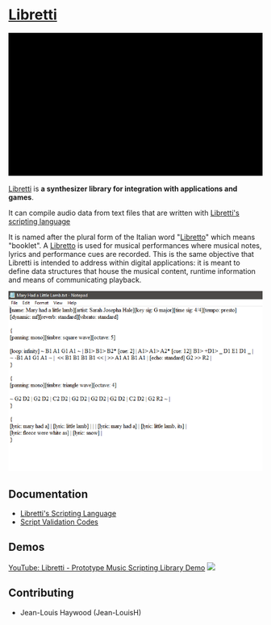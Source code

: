 # [Libretti](https://github.com/Jean-LouisH/Libretti)

![ScreenShot](Screenshot.gif)

[Libretti](https://github.com/Jean-LouisH/Libretti) is **a synthesizer library for integration with applications and games**.

It can compile audio data from text files that are written with [Libretti's scripting language](https://github.com/Jean-LouisH/Libretti/blob/master/Documentation/Scripting%20Language%20Specification.txt)

It is named after the plural form of the Italian word "[Libretto](https://en.wikipedia.org/wiki/Libretto)" which means "booklet". A [Libretto](https://en.wikipedia.org/wiki/Libretto) is used for musical performances where musical notes, lyrics and performance cues are recorded. This is the same objective that Libretti is intended to address within digital applications: it is meant to define data structures that house the musical content, runtime information and means of communicating playback.

![MaryHadALittleLamb](Documentation/MaryHadALittleLamb.png)

## Documentation

* [Libretti's Scripting Language](https://github.com/Jean-LouisH/Libretti/blob/master/Documentation/Scripting%20Language%20Specification.txt)
* [Script Validation Codes](https://github.com/Jean-LouisH/Libretti/blob/master/Documentation/Script%20Validation%20Codes.md)

## Demos

[YouTube: Libretti - Prototype Music Scripting Library Demo](http://www.youtube.com/watch?v=_82c5dsiYjo)
[![](http://img.youtube.com/vi/_82c5dsiYjo/0.jpg)](http://www.youtube.com/watch?v=_82c5dsiYjo "Libretti - Prototype Music Scripting Library Demo")

## Contributing

* Jean-Louis Haywood (Jean-LouisH)

